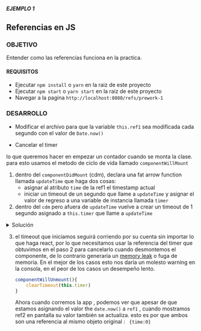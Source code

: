 ##### EJEMPLO 1

## Referencias en JS

### OBJETIVO

Entender como las referencias funciona en la practica.

#### REQUISITOS

- Ejecutar `npm install` o `yarn` en la raiz de este proyecto
- Ejecutar `npm start` o `yarn start` en la raiz de este proyecto
- Navegar a la pagina `http://localhost:8080/refs/prework-1`

### DESARROLLO

- Modificar el archivo para que la variable `this.ref1` sea modificada cada segundo con el valor de `Date.now()`

- Cancelar el timer

lo que queremos hacer en empezar un contador cuando se monta la clase.
para esto usamos el metodo de ciclo de vida llamado `componentWillMount`

1. dentro del `componentDidMount` (cdm), declara una fat arrow function llamada `updateTime` que haga dos cosas:
   - asignar al atributo `time` de la ref1 el timestamp actual
   - iniciar un timeout de un segundo que llame a `updateTime` y asignar el valor de regreso a una variable de instancia llamada `timer`
2. dentro del `cdm` pero afuera de `updateTime` vuelve a crear un timeout de 1 segundo asignado a `this.timer` que llame a `updateTime`

<details>

```js
 componentDidMount() {
    const updateTime = () => {
      this.ref1.time = Date.now()
      this.timer = setTimeout(updateTime, 1000)
    }
    this.timer = setTimeout(updateTime, 1000)
  }
```

<summary >Solución</summary>
</details>

3. el timeout que iniciamos seguirá corriendo por su cuenta sin importar lo que haga react, por lo que necesitamos usar la referencia del timer que obtuvimos en el paso 2 para cancelarlo cuando desmontemos el componente, de lo contrario generaria un [memory leak]('https://en.wikipedia.org/wiki/Memory_leak') o fuga de memoria. En el mejor de los casos esto nos daría un molesto warning en la consola, en el peor de los casos un desempeño lento.

   ```js
   componentWillUnmount(){
       clearTimeout(this.timer)
   }
   ```

   Ahora cuando corremos la app , podemos ver que apesar de que estamos asignando el valor the `date.now()` a  `ref1` , cuando mostramos ref2 en pantalla su valor también se actualiza. esto es por que ambos son una referencia al mismo objeto original : ` {time:0}`
